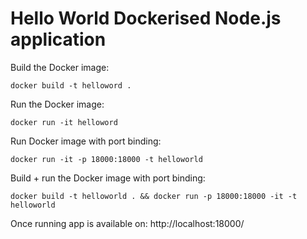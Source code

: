 # Hello World Dockerised Node.js application

Build the Docker image:
```
docker build -t helloword .
```

Run the Docker image:
```
docker run -it helloword
```

Run Docker image with port binding:
```
docker run -it -p 18000:18000 -t helloworld
```

Build + run the Docker image with port binding:
```
docker build -t helloworld . && docker run -p 18000:18000 -it -t helloworld
```

Once running app is available on: http://localhost:18000/
